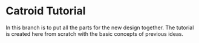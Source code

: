 Catroid Tutorial
=======

In this branch is to put all the parts for the new design together. The tutorial is created here from scratch with the basic concepts of previous ideas. 
